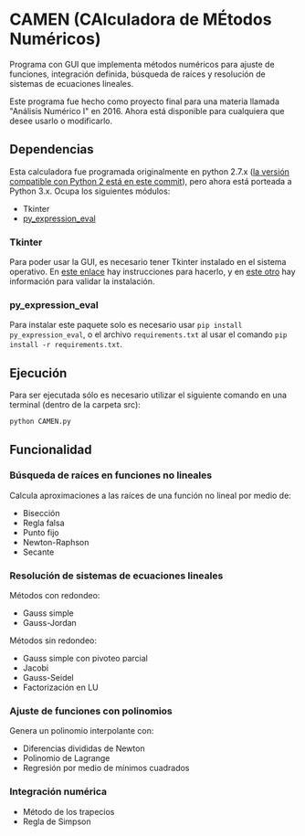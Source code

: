 # CAMEN (CAlculadora de MÉtodos Numéricos)

Programa con GUI que implementa métodos numéricos para ajuste de funciones, integración definida, búsqueda de raíces y resolución de sistemas de ecuaciones lineales.

Este programa fue hecho como proyecto final para una materia llamada "Análisis Numérico I" en 2016. Ahora está disponible para cualquiera que desee usarlo o modificarlo.

## Dependencias

Esta calculadora fue programada originalmente en python 2.7.x
([la versión compatible con Python 2 está en este commit](https://github.com/rexemin/CAMEN/tree/9a30e8c7fefb7ca8a08ef96b47c726821910e705)), 
pero ahora está porteada a Python
3.x. Ocupa los siguientes módulos:
* Tkinter
* [py_expression_eval](https://github.com/Axiacore/py-expression-eval)

### Tkinter

Para poder usar la GUI, es necesario tener Tkinter instalado en el sistema operativo.
En [este enlace](https://www.tcl.tk/software/tcltk/) hay instrucciones para hacerlo, 
y en [este otro](https://docs.python.org/3/library/tkinter.html#module-tkinter) hay 
información para validar la instalación.

### py_expression_eval

Para instalar este paquete solo es necesario usar `pip install py_expression_eval`,
o el archivo `requirements.txt` al usar el comando `pip install -r requirements.txt`.

## Ejecución

Para ser ejecutada sólo es necesario utilizar el siguiente comando en una terminal (dentro de la carpeta src): 

```
python CAMEN.py
```

## Funcionalidad

### Búsqueda de raíces en funciones no lineales

Calcula aproximaciones a las raíces de una función no lineal por medio de:
- Bisección
- Regla falsa
- Punto fijo
- Newton-Raphson
- Secante

### Resolución de sistemas de ecuaciones lineales

Métodos con redondeo:
- Gauss simple
- Gauss-Jordan

Métodos sin redondeo:
- Gauss simple con pivoteo parcial
- Jacobi
- Gauss-Seidel
- Factorización en LU

### Ajuste de funciones con polinomios

Genera un polinomio interpolante con:
- Diferencias divididas de Newton
- Polinomio de Lagrange
- Regresión por medio de mínimos cuadrados

### Integración numérica

- Método de los trapecios
- Regla de Simpson
